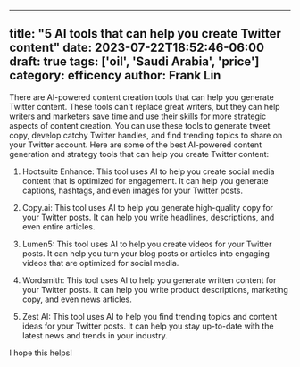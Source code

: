 
---
title: "5 AI tools that can help you create Twitter content"
date: 2023-07-22T18:52:46-06:00
draft: true
tags: ['oil', 'Saudi Arabia', 'price']
category: efficency
author: Frank Lin
---

There are AI-powered content creation tools that can help you generate Twitter content. These tools can't replace great writers, but they can help writers and marketers save time and use their skills for more strategic aspects of content creation. You can use these tools to generate tweet copy, develop catchy Twitter handles, and find trending topics to share on your Twitter account. Here are some of the best AI-powered content generation and strategy tools that can help you create Twitter content:

1. Hootsuite Enhance: This tool uses AI to help you create social media content that is optimized for engagement. It can help you generate captions, hashtags, and even images for your Twitter posts.

2. Copy.ai: This tool uses AI to help you generate high-quality copy for your Twitter posts. It can help you write headlines, descriptions, and even entire articles.

3. Lumen5: This tool uses AI to help you create videos for your Twitter posts. It can help you turn your blog posts or articles into engaging videos that are optimized for social media.

4. Wordsmith: This tool uses AI to help you generate written content for your Twitter posts. It can help you write product descriptions, marketing copy, and even news articles.

5. Zest AI: This tool uses AI to help you find trending topics and content ideas for your Twitter posts. It can help you stay up-to-date with the latest news and trends in your industry.

I hope this helps!

            